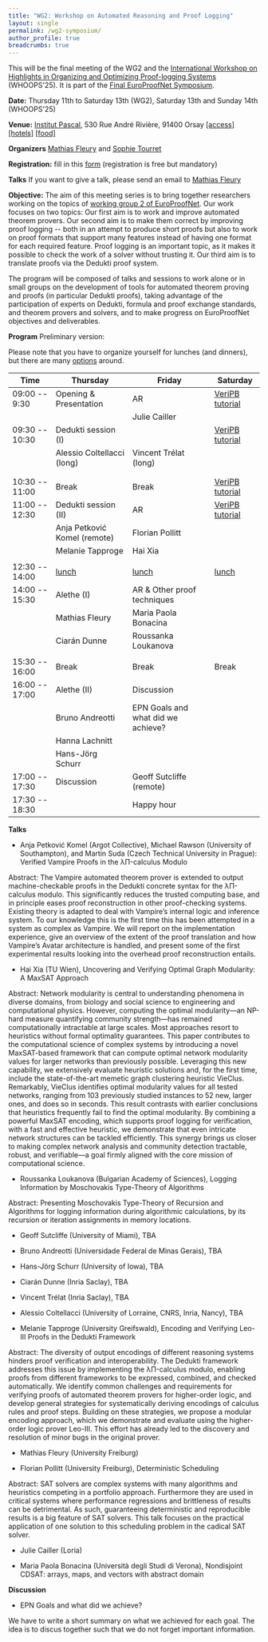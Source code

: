 ```yaml
---
title: "WG2: Workshop on Automated Reasoning and Proof Logging"
layout: single
permalink: /wg2-symposium/
author_profile: true
breadcrumbs: true
---
```


This will be the final meeting of the WG2 and the [International Workshop on Highlights in Organizing and Optimizing Proof-logging Systems](https://jakobnordstrom.se/WHOOPS25/) (WHOOPS'25). It is part of the [Final EuroProofNet Symposium](https://europroofnet.github.io/Symposium/).

**Date:** Thursday 11th to Saturday 13th (WG2), Saturday 13th and Sunday 14th (WHOOPS'25)

**Venue:**  [Institut Pascal](https://www.institut-pascal.universite-paris-saclay.fr/), 530 Rue André Rivière, 91400 Orsay [[access]](../Access) [[hotels]](../Hotels) [[food]](../Food)

**Organizers** [Mathias Fleury](https://cca.informatik.uni-freiburg.de/fleury/) and [Sophie Tourret](https://members.loria.fr/sophie.tourret/)

**Registration:** fill in this [form](https://forms.gle/QLFzh3Ugv5WgkhZr7) (registration is free but mandatory)

**Talks** If you want to give a talk, please send an email to [Mathias Fleury](https://cca.informatik.uni-freiburg.de/fleury/)

**Objective:** The aim of this meeting series is to bring together researchers working on the topics of [working group 2 of EuroProofNet](https://europroofnet.github.io/wg2/). Our work focuses on two topics: Our first aim is to work and improve automated theorem provers. Our second aim is to make them correct by improving proof logging -- both in an attempt to produce short proofs but also to work on proof formats that support many features instead of having one format for each required feature. Proof logging is an important topic, as it makes it possible to check the work of a solver without trusting it. Our third aim is to translate proofs via the Dedukti proof system.

The program will be composed of talks and sessions to work alone or in small groups on the development of tools for automated theorem proving and proofs (in particular Dedukti proofs), taking advantage of the participation of experts on Dedukti, formula and proof exchange standards, and theorem provers and solvers, and to make progress on EuroProofNet objectives and deliverables.

**Program** Preliminary version:

Please note that you have to organize yourself for lunches (and dinners), but there are many [options](../Food) around.

| Time           | Thursday                     | Friday                             | Saturday                                               |
|----------------|------------------------------|------------------------------------|--------------------------------------------------------|
| 09:00 -- 9:30  | Opening & Presentation       | AR                                 | [VeriPB tutorial](https://jakobnordstrom.se/WHOOPS25/) |
|                |                              | Julie Cailler                      |                                                        |
| 09:30 -- 10:30 | Dedukti session (I)          |                                    | [VeriPB tutorial](https://jakobnordstrom.se/WHOOPS25/) |
|                | Alessio Coltellacci (long)   | Vincent Trélat (long)              |                                                        |
|                |                              |                                    |                                                        |
|                |                              |                                    |                                                        |
| 10:30 -- 11:00 | Break                        | Break                              | [VeriPB tutorial](https://jakobnordstrom.se/WHOOPS25/) |
| 11:00 -- 12:30 | Dedukti session (II)         | AR                                 | [VeriPB tutorial](https://jakobnordstrom.se/WHOOPS25/) |
|                | Anja Petković Komel (remote) | Florian Pollitt                    |                                                        |
|                | Melanie Tapproge             | Hai Xia                            |                                                        |
|                |                              |                                    |                                                        |
| 12:30 -- 14:00 | [lunch](../Food)             | [lunch](../Food)                   | [lunch](../Food)                                       |
| 14:00 -- 15:30 | Alethe (I)                   | AR & Other proof techniques        |                                                        |
|                | Mathias Fleury               | Maria Paola Bonacina               |                                                        |
|                | Ciarán Dunne                 | Roussanka Loukanova                |                                                        |
|                |                              |                                    |                                                        |
| 15:30 -- 16:00 | Break                        | Break                              | Break                                                  |
| 16:00 -- 17:00 | Alethe (II)                  | Discussion                         |                                                        |
|                | Bruno Andreotti              | EPN Goals and what did we achieve? |                                                        |
|                | Hanna Lachnitt               |                                    |                                                        |
|                | Hans-Jörg Schurr             |                                    |                                                        |
| 17:00 -- 17:30 | Discussion                   | Geoff Sutcliffe (remote)           |                                                        |
| 17:30 -- 18:30 |                              | Happy hour                         |                                                        |


**Talks**

+ Anja Petković Komel (Argot Collective), Michael Rawson (University of Southampton), and Martin Suda (Czech Technical University in Prague): Verified Vampire Proofs in the λΠ-calculus Modulo

Abstract: The Vampire automated theorem prover is extended to output machine-checkable proofs in the Dedukti concrete syntax for the λΠ-calculus modulo. This significantly reduces the trusted computing base, and in principle eases proof reconstruction in other proof-checking systems. Existing theory is adapted to deal with Vampire’s internal logic and inference system. To our knowledge this is the first time this has been attempted in a system as complex as Vampire. We will report on the implementation experience, give an overview of the extent of the proof translation and how Vampire’s Avatar architecture is handled, and present some of the first experimental results looking into the overhead proof reconstruction entails. 


+ Hai Xia (TU Wien), Uncovering and Verifying Optimal Graph Modularity: A MaxSAT Approach

Abstract: Network modularity is central to understanding phenomena in
diverse domains, from biology and social science to engineering and
computational physics. However, computing the optimal modularity—an
NP-hard measure quantifying community strength—has remained
computationally intractable at large scales. Most approaches resort to
heuristics without formal optimality guarantees. This paper
contributes to the computational science of complex systems by
introducing a novel MaxSAT-based framework that can compute optimal
network modularity values for larger networks than previously
possible. Leveraging this new capability, we extensively evaluate
heuristic solutions and, for the first time, include the
state-of-the-art memetic graph clustering heuristic
VieClus. Remarkably, VieClus identifies optimal modularity values for
all tested networks, ranging from 103 previously studied instances to
52 new, larger ones, and does so in seconds. This result contrasts
with earlier conclusions that heuristics frequently fail to find the
optimal modularity. By combining a powerful MaxSAT encoding, which
supports proof logging for verification, with a fast and effective
heuristic, we demonstrate that even intricate network structures can
be tackled efficiently. This synergy brings us closer to making
complex network analysis and community detection tractable, robust,
and verifiable—a goal firmly aligned with the core mission of
computational science.


+ Roussanka Loukanova (Bulgarian Academy of Sciences), Logging Information by Moschovakis Type-Theory of Algorithms

Abstract: Presenting Moschovakis Type-Theory of Recursion and Algorithms for logging information during algorithmic calculations, by its recursion or iteration assignments in memory locations.

+ Geoff Sutcliffe (University of Miami), TBA  <!-- Friday -->

+ Bruno Andreotti (Universidade Federal de Minas Gerais), TBA  <!-- Thursday afternoon -->

+ Hans-Jörg Schurr (University of Iowa), TBA  <!-- Thursday afternoon -->

+ Ciarán Dunne (Inria Saclay), TBA

+ Vincent Trélat (Inria Saclay), TBA  <!-- methode B smtlib -->

+ Alessio Coltellacci (University of Lorraine, CNRS, Inria, Nancy), TBA <!-- long-->

+ Melanie Tapproge (University Greifswald), Encoding and Verifying Leo-III Proofs in the Dedukti Framework

Abstract: The diversity of output encodings of different reasoning
systems hinders proof verification and interoperability. The Dedukti
framework addresses this issue by implementing the λΠ-calculus modulo,
enabling proofs from different frameworks to be expressed, combined,
and checked automatically. We identify common challenges and
requirements for verifying proofs of automated theorem provers for
higher-order logic, and develop general strategies for systematically
deriving encodings of calculus rules and proof steps. Building on
these strategies, we propose a modular encoding approach, which we
demonstrate and evaluate using the higher-order logic prover
Leo-III. This effort has already led to the discovery and resolution
of minor bugs in the original prover.

+ Mathias Fleury (University Freiburg) <!-- alethe proof reconstruction: the Isabelle view -->

+ Florian Pollitt (University Freiburg), Deterministic Scheduling

Abstract: SAT solvers are complex systems with many algorithms and
heuristics competing in a portfolio approach.  Furthermore they are
used in critical systems where performance regressions and brittleness
of results can be detrimental. As such, guaranteeing deterministic and
reproducible results is a big feature of SAT solvers.  This talk
focuses on the practical application of one solution to this
scheduling problem in the cadical SAT solver.

+ Julie Cailler (Loria)

+ Maria Paola Bonacina (Università degli Studi di Verona), Nondisjoint CDSAT: arrays, maps, and vectors with abstract domain


**Discussion**

+ EPN Goals and what did we achieve?

We have to write a short summary on what we achieved for each
goal. The idea is to discus together such that we do not forget
important information.

<!--
**Objectives/Deliverables:**
  - D10. Release of software for translating proofs coming from important proof systems based on set theory like Mizar, Atelier B or TLAPS to Dedukti and back.
-->
